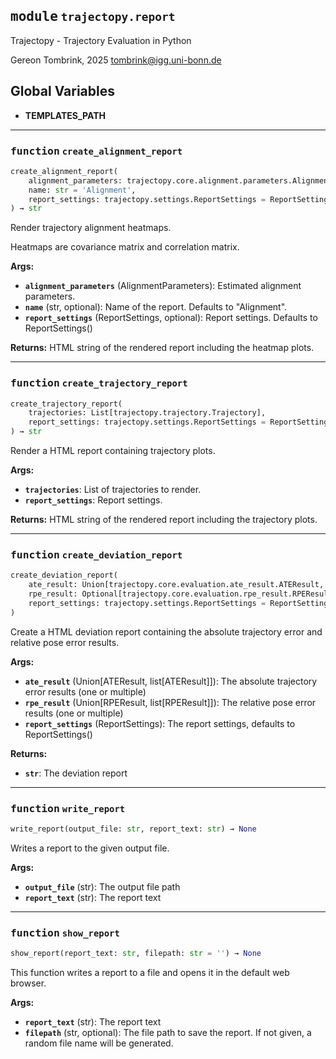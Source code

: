 
## <kbd>module</kbd> `trajectopy.report`
Trajectopy - Trajectory Evaluation in Python 

Gereon Tombrink, 2025 tombrink@igg.uni-bonn.de 

**Global Variables**
---------------
- **TEMPLATES_PATH**

---

### <kbd>function</kbd> `create_alignment_report`

```python
create_alignment_report(
    alignment_parameters: trajectopy.core.alignment.parameters.AlignmentParameters,
    name: str = 'Alignment',
    report_settings: trajectopy.settings.ReportSettings = ReportSettings(single_plot_height=640, two_subplots_height=750, three_subplots_height=860, scatter_max_std=4.0, ate_unit_is_mm=False, directed_ate=False, histogram_opacity=0.7, histogram_bargap=0.1, histogram_barmode='overlay', histogram_yaxis_title='Count', plot_mode='lines+markers', scatter_mode='markers', scatter_colorscale='RdYlBu_r', scatter_axis_order='xy', scatter_marker_size=5, scatter_detailed=False, scatter_mapbox=False, scatter_mapbox_style='open-street-map', scatter_mapbox_zoom=15, scatter_mapbox_token='', pos_x_name='x', pos_y_name='y', pos_z_name='z', pos_x_unit='m', pos_y_unit='m', pos_z_unit='m', pos_dir_dev_x_name='along', pos_dir_dev_y_name='cross-h', pos_dir_dev_z_name='cross-v', rot_x_name='roll', rot_y_name='pitch', rot_z_name='yaw', rot_unit='°', single_plot_export=ExportSettings(format='png', height=540, width=800, scale=1), two_subplots_export=ExportSettings(format='png', height=540, width=800, scale=1), three_subplots_export=ExportSettings(format='png', height=750, width=800, scale=1))
) → str
```

Render trajectory alignment heatmaps. 

Heatmaps are covariance matrix and correlation matrix. 



**Args:**
 
 - <b>`alignment_parameters`</b> (AlignmentParameters):  Estimated alignment parameters. 
 - <b>`name`</b> (str, optional):  Name of the report. Defaults to "Alignment". 
 - <b>`report_settings`</b> (ReportSettings, optional):  Report settings. Defaults to ReportSettings() 



**Returns:**
 HTML string of the rendered report including the heatmap plots. 


---

### <kbd>function</kbd> `create_trajectory_report`

```python
create_trajectory_report(
    trajectories: List[trajectopy.trajectory.Trajectory],
    report_settings: trajectopy.settings.ReportSettings = ReportSettings(single_plot_height=640, two_subplots_height=750, three_subplots_height=860, scatter_max_std=4.0, ate_unit_is_mm=False, directed_ate=False, histogram_opacity=0.7, histogram_bargap=0.1, histogram_barmode='overlay', histogram_yaxis_title='Count', plot_mode='lines+markers', scatter_mode='markers', scatter_colorscale='RdYlBu_r', scatter_axis_order='xy', scatter_marker_size=5, scatter_detailed=False, scatter_mapbox=False, scatter_mapbox_style='open-street-map', scatter_mapbox_zoom=15, scatter_mapbox_token='', pos_x_name='x', pos_y_name='y', pos_z_name='z', pos_x_unit='m', pos_y_unit='m', pos_z_unit='m', pos_dir_dev_x_name='along', pos_dir_dev_y_name='cross-h', pos_dir_dev_z_name='cross-v', rot_x_name='roll', rot_y_name='pitch', rot_z_name='yaw', rot_unit='°', single_plot_export=ExportSettings(format='png', height=540, width=800, scale=1), two_subplots_export=ExportSettings(format='png', height=540, width=800, scale=1), three_subplots_export=ExportSettings(format='png', height=750, width=800, scale=1))
) → str
```

Render a HTML report containing trajectory plots. 



**Args:**
 
 - <b>`trajectories`</b>:  List of trajectories to render. 
 - <b>`report_settings`</b>:  Report settings. 



**Returns:**
 HTML string of the rendered report including the trajectory plots. 


---

### <kbd>function</kbd> `create_deviation_report`

```python
create_deviation_report(
    ate_result: Union[trajectopy.core.evaluation.ate_result.ATEResult, list[trajectopy.core.evaluation.ate_result.ATEResult]],
    rpe_result: Optional[trajectopy.core.evaluation.rpe_result.RPEResult, list[trajectopy.core.evaluation.rpe_result.RPEResult]],
    report_settings: trajectopy.settings.ReportSettings = ReportSettings(single_plot_height=640, two_subplots_height=750, three_subplots_height=860, scatter_max_std=4.0, ate_unit_is_mm=False, directed_ate=False, histogram_opacity=0.7, histogram_bargap=0.1, histogram_barmode='overlay', histogram_yaxis_title='Count', plot_mode='lines+markers', scatter_mode='markers', scatter_colorscale='RdYlBu_r', scatter_axis_order='xy', scatter_marker_size=5, scatter_detailed=False, scatter_mapbox=False, scatter_mapbox_style='open-street-map', scatter_mapbox_zoom=15, scatter_mapbox_token='', pos_x_name='x', pos_y_name='y', pos_z_name='z', pos_x_unit='m', pos_y_unit='m', pos_z_unit='m', pos_dir_dev_x_name='along', pos_dir_dev_y_name='cross-h', pos_dir_dev_z_name='cross-v', rot_x_name='roll', rot_y_name='pitch', rot_z_name='yaw', rot_unit='°', single_plot_export=ExportSettings(format='png', height=540, width=800, scale=1), two_subplots_export=ExportSettings(format='png', height=540, width=800, scale=1), three_subplots_export=ExportSettings(format='png', height=750, width=800, scale=1))
)
```

Create a HTML deviation report containing the absolute trajectory error and relative pose error results. 



**Args:**
 
 - <b>`ate_result`</b> (Union[ATEResult, list[ATEResult]]):  The absolute trajectory error results (one or multiple) 
 - <b>`rpe_result`</b> (Union[RPEResult, list[RPEResult]]):  The relative pose error results (one or multiple) 
 - <b>`report_settings`</b> (ReportSettings):  The report settings, defaults to ReportSettings() 



**Returns:**
 
 - <b>`str`</b>:  The deviation report 


---

### <kbd>function</kbd> `write_report`

```python
write_report(output_file: str, report_text: str) → None
```

Writes a report to the given output file. 



**Args:**
 
 - <b>`output_file`</b> (str):  The output file path 
 - <b>`report_text`</b> (str):  The report text 


---

### <kbd>function</kbd> `show_report`

```python
show_report(report_text: str, filepath: str = '') → None
```

This function writes a report to a file and opens it in the default web browser. 



**Args:**
 
 - <b>`report_text`</b> (str):  The report text 
 - <b>`filepath`</b> (str, optional):  The file path to save the report. If not given, a random file name will be generated. 


